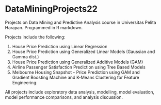 # DataMiningProjects22
Projects on Data Mining and Predictive Analysis course in Universitas Pelita Harapan. Programmed in R markdown.

Projects include the following:
1. House Price Prediction using Linear Regression
2. House Price Prediction using Generalized Linear Models (Gaussian and Gamma dist.)
3. House Price Prediction using Generalized Additive Models (GAM)
4. Airline Passenger Satisfaction Prediction using Tree Based Models
5. Melbourne Housing Snapshot - Price Prediction using GAM and Gradient Boosting Machine and K-Means Clustering for Feature Engineering

All projects include exploratory data analysis, modelling, model evaluation, model performance comparisons, and analysis discussion.
